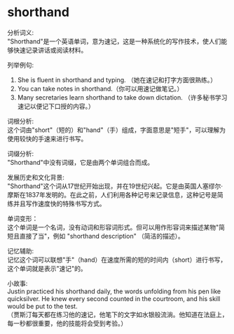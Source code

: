 # shorthand

分析词义:  
"Shorthand"是一个英语单词，意为速记，这是一种系统化的写作技术，使人们能够快速记录讲话或阅读材料。

  

列举例句:

  

1.  She is fluent in shorthand and typing. （她在速记和打字方面很熟练。）
2.  You can take notes in shorthand.（你可以用速记做笔记。）
3.  Many secretaries learn shorthand to take down dictation. （许多秘书学习速记以便记下口授的内容。）

  

词根分析:  
这个词由"short"（短的）和"hand"（手）组成，字面意思是"短手"，可以理解为使用较快的手速来进行书写。

  

词缀分析:  
"Shorthand"中没有词缀，它是由两个单词组合而成。

  

发展历史和文化背景:  
"Shorthand"这个词从17世纪开始出现，并在19世纪兴起。它是由英国人塞缪尔·摩斯在1837年发明的。在此之前，人们利用各种记号来记录信息，这种记号是简练并且写作速度快的特殊书写方式。

  

单词变形：  
这个单词是一个名词，没有动词和形容词形式。但可以用作形容词来描述某物"简短且直接了当"，例如 "shorthand description" （简洁的描述）。

  

记忆辅助:  
记忆这个词可以联想"手"（hand）在速度所需的短的时间内（short）进行书写，这个单词就是表示"速记"的。

  

小故事:  
Justin practiced his shorthand daily, the words unfolding from his pen like quicksilver. He knew every second counted in the courtroom, and his skill would be put to the test.  
（贾斯汀每天都在练习他的速记，他笔下的文字如水银般流淌。他知道在法庭上，每一秒都很重要，他的技能将会受到考验。）
